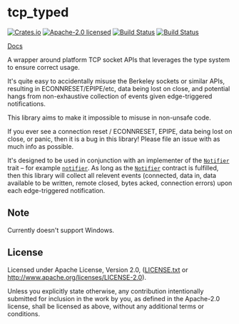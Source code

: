 # tcp_typed

[![Crates.io](https://img.shields.io/crates/v/tcp_typed.svg?style=flat-square&maxAge=86400)](https://crates.io/crates/tcp_typed)
[![Apache-2.0 licensed](https://img.shields.io/crates/l/tcp_typed.svg?style=flat-square&maxAge=2592000)](LICENSE.txt)
[![Build Status](https://circleci.com/gh/alecmocatta/tcp_typed/tree/master.svg?style=shield)](https://circleci.com/gh/alecmocatta/tcp_typed)
[![Build Status](https://travis-ci.com/alecmocatta/tcp_typed.svg?branch=master)](https://travis-ci.com/alecmocatta/tcp_typed)

[Docs](https://docs.rs/crate/tcp_typed/0.1.0)

A wrapper around platform TCP socket APIs that leverages the type system to ensure correct usage.

It's quite easy to accidentally misuse the Berkeley sockets or similar APIs, resulting in ECONNRESET/EPIPE/etc, data being lost on close, and potential hangs from non-exhaustive collection of events given edge-triggered notifications.

This library aims to make it impossible to misuse in non-unsafe code.

If you ever see a connection reset / ECONNRESET, EPIPE, data being lost on close, or panic, then it is a bug in this library! Please file an issue with as much info as possible.

It's designed to be used in conjunction with an implementer of the [`Notifier`](https://docs.rs/tcp_typed/0.1.0/tcp_typed/trait.Notifier.html) trait – for example [`notifier`](https://github.com/alecmocatta/notifier). As long as the [`Notifier`](https://docs.rs/tcp_typed/0.1.0/tcp_typed/trait.Notifier.html) contract is fulfilled, then this library will collect all relevent events (connected, data in, data available to be written, remote closed, bytes acked, connection errors) upon each edge-triggered notification.

## Note

Currently doesn't support Windows.

## License

Licensed under Apache License, Version 2.0, ([LICENSE.txt](LICENSE.txt) or http://www.apache.org/licenses/LICENSE-2.0).

Unless you explicitly state otherwise, any contribution intentionally submitted for inclusion in the work by you, as defined in the Apache-2.0 license, shall be licensed as above, without any additional terms or conditions.
